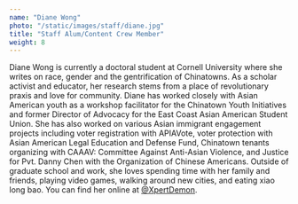 ```yaml
---
name: "Diane Wong"
photo: "/static/images/staff/diane.jpg"
title: "Staff Alum/Content Crew Member"
weight: 8
---
```

Diane Wong is currently a doctoral student at Cornell University where she writes on race, gender and the gentrification of Chinatowns. As a scholar activist and educator, her research stems from a place of revolutionary praxis and love for community. Diane has worked closely with Asian American youth as a workshop facilitator for the Chinatown Youth Initiatives and former Director of Advocacy for the East Coast Asian American Student Union. She has also worked on various Asian immigrant engagement projects including voter registration with APIAVote, voter protection with Asian American Legal Education and Defense Fund, Chinatown tenants organizing with CAAAV: Committee Against Anti-Asian Violence, and Justice for Pvt. Danny Chen with the Organization of Chinese Americans. Outside of graduate school and work, she loves spending time with her family and friends, playing video games, walking around new cities, and eating xiao long bao. You can find her online at [@XpertDemon](https://www.twitter.com/xpertdemon).